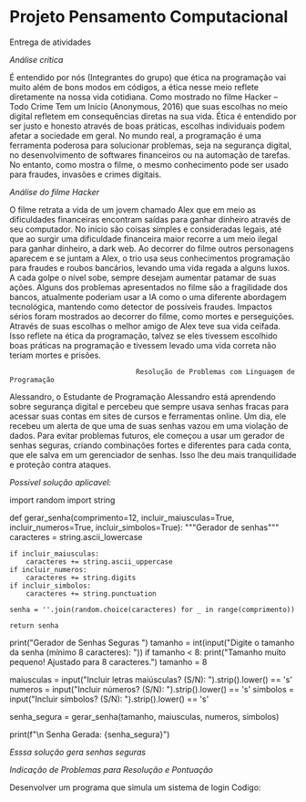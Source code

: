 # Projeto Pensamento Computacional
Entrega de atividades

 *Análise crítica* 
 
É entendido por nós (Integrantes do grupo) que ética na programação vai muito além de bons modos em códigos, a ética nesse meio reflete diretamente na nossa vida cotidiana. Como mostrado no filme Hacker – Todo Crime Tem um Início (Anonymous, 2016) que suas escolhas no meio digital refletem em consequências diretas na sua vida. Ética é entendido por ser justo e honesto através de boas práticas, escolhas individuais podem afetar a sociedade em geral. 
No mundo real, a programação é uma ferramenta poderosa para solucionar problemas, seja na segurança digital, no desenvolvimento de softwares financeiros ou na automação de tarefas. No entanto, como mostra o filme, o mesmo conhecimento pode ser usado para fraudes, invasões e crimes digitais.

 *Análise do filme Hacker*

O filme retrata a vida de um jovem chamado Alex que em meio as dificuldades financeiras encontram saídas para ganhar dinheiro através de seu computador. No início são coisas simples e consideradas legais, até que ao surgir uma dificuldade financeira maior recorre a um meio ilegal para ganhar dinheiro, a dark web.
Ao decorrer do filme outros personagens aparecem e se juntam a Alex, o trio usa seus conhecimentos programação para fraudes e roubos bancários, levando uma vida regada a alguns luxos. A cada golpe o nível sobe, sempre desejam aumentar patamar de suas ações.
Alguns dos problemas apresentados no filme são a fragilidade dos bancos, atualmente poderiam usar a IA como o uma diferente abordagem tecnológica, mantendo como detector de possíveis fraudes.
Impactos sérios foram mostrados ao decorrer do filme, como mortes e perseguições. Através de suas escolhas o melhor amigo de Alex teve sua vida ceifada. Isso reflete na ética da programação, talvez se eles tivessem escolhido boas práticas na programação e tivessem levado uma vida correta não teriam mortes e prisões.

                                   Resolução de Problemas com Linguagem de Programação
                                   
Alessandro, o Estudante de Programação
Alessandro está aprendendo sobre segurança digital e percebeu que sempre usava senhas fracas para acessar suas contas em sites de cursos e ferramentas online. Um dia, ele recebeu um alerta de que uma de suas senhas vazou em uma violação de dados. Para evitar problemas futuros, ele começou a usar um gerador de senhas seguras, criando combinações fortes e diferentes para cada conta, que ele salva em um gerenciador de senhas. Isso lhe deu mais tranquilidade e proteção contra ataques.

*Possivel solução aplicavel:*

import random
import string


def gerar_senha(comprimento=12, incluir_maiusculas=True, incluir_numeros=True, incluir_simbolos=True):
    """Gerador de senhas"""
    caracteres = string.ascii_lowercase 
    
    if incluir_maiusculas:
        caracteres += string.ascii_uppercase 
    if incluir_numeros:
        caracteres += string.digits  
    if incluir_simbolos:
        caracteres += string.punctuation  

    senha = ''.join(random.choice(caracteres) for _ in range(comprimento))
    
    return senha


print("Gerador de Senhas Seguras ")
tamanho = int(input("Digite o tamanho da senha (mínimo 8 caracteres): "))
if tamanho < 8:
    print("Tamanho muito pequeno! Ajustado para 8 caracteres.")
    tamanho = 8

maiusculas = input("Incluir letras maiúsculas? (S/N): ").strip().lower() == 's'
numeros = input("Incluir números? (S/N): ").strip().lower() == 's'
simbolos = input("Incluir símbolos? (S/N): ").strip().lower() == 's'


senha_segura = gerar_senha(tamanho, maiusculas, numeros, simbolos)


print(f"\n Senha Gerada: {senha_segura}")
                                   
*Esssa solução gera senhas seguras*



*Indicação de Problemas para Resolução e Pontuação*

Desenvolver um programa que simula um sistema de login
Codigo:


